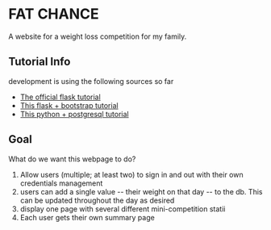 FAT CHANCE
==========

A website for a weight loss competition for my family.


Tutorial Info
-------------
development is using the following sources so far

+ [The official flask tutorial](http://flask.pocoo.org/docs/0.10/tutorial/)
+ [This flask + bootstrap tutorial](http://www.vertabelo.com/blog/technical-articles/web-app-development-with-flask-sqlalchemy-bootstrap-part-1)
+ [This python + postgresql tutorial](http://killtheyak.com/use-postgresql-with-django-flask/)

Goal
----
What do we want this webpage to do?

1. Allow users (multiple; at least two) to sign in and out with their own credentials management
2. users can add a single value -- their weight on that day -- to the db. This can be updated throughout the day as desired
3. display one page with several different mini-competition statii
4. Each user gets their own summary page
